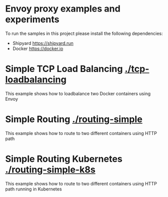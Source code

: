 # Envoy proxy examples and experiments

To run the samples in this project please install the following dependencies:
* Shipyard https://shipyard.run
* Docker https://docker.io

# Simple TCP Load Balancing [./tcp-loadbalancing](./tcp-loadbalancing)
This example shows how to loadbalance two Docker containers using Envoy

# Simple Routing [./routing-simple](./routing-simple)
This example shows how to route to two different containers using HTTP path

# Simple Routing Kubernetes [./routing-simple-k8s](./routing-simple-k8s)
This example shows how to route to two different containers using HTTP path running in Kubernetes